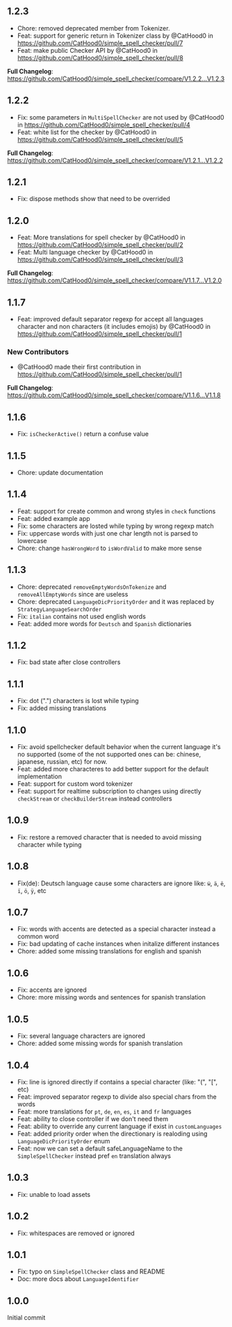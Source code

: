 ## 1.2.3

* Chore: removed deprecated member from Tokenizer.
* Feat: support for generic return in Tokenizer class by @CatHood0 in https://github.com/CatHood0/simple_spell_checker/pull/7
* Feat: make public Checker API by @CatHood0 in https://github.com/CatHood0/simple_spell_checker/pull/8

**Full Changelog**: https://github.com/CatHood0/simple_spell_checker/compare/V1.2.2...V1.2.3

## 1.2.2

* Fix: some parameters in `MultiSpellChecker` are not used by @CatHood0 in https://github.com/CatHood0/simple_spell_checker/pull/4
* Feat: white list for the checker by @CatHood0 in https://github.com/CatHood0/simple_spell_checker/pull/5

**Full Changelog**: https://github.com/CatHood0/simple_spell_checker/compare/V1.2.1...V1.2.2

## 1.2.1

* Fix: dispose methods show that need to be overrided

## 1.2.0

* Feat: More translations for spell checker by @CatHood0 in https://github.com/CatHood0/simple_spell_checker/pull/2
* Feat: Multi language checker by @CatHood0 in https://github.com/CatHood0/simple_spell_checker/pull/3

**Full Changelog**: https://github.com/CatHood0/simple_spell_checker/compare/V1.1.7...V1.2.0

## 1.1.7

* Feat: improved default separator regexp for accept all languages character and non characters (it includes emojis) by @CatHood0 in https://github.com/CatHood0/simple_spell_checker/pull/1

### New Contributors
* @CatHood0 made their first contribution in https://github.com/CatHood0/simple_spell_checker/pull/1

**Full Changelog**: https://github.com/CatHood0/simple_spell_checker/compare/V1.1.6...V1.1.8

## 1.1.6

* Fix: `isCheckerActive()` return a confuse value

## 1.1.5

* Chore: update documentation 

## 1.1.4

* Feat: support for create common and wrong styles in `check` functions 
* Feat: added example app
* Fix: some characters are losted while typing by wrong regexp match
* Fix: uppercase words with just one char length not is parsed to lowercase
* Chore: change `hasWrongWord` to `isWordValid` to make more sense

## 1.1.3

* Chore: deprecated `removeEmptyWordsOnTokenize` and `removeAllEmptyWords` since are useless
* Chore: deprecated `LanguageDicPriorityOrder` and it was replaced by `StrategyLanguageSearchOrder` 
* Fix: `italian` contains not used english words
* Feat: added more words for `Deutsch` and `Spanish` dictionaries

## 1.1.2

* Fix: bad state after close controllers

## 1.1.1

* Fix: dot (".") characters is lost while typing
* Fix: added missing translations

## 1.1.0

* Fix: avoid spellchecker default behavior when the current language it's no supported (some of the not supported ones can be: chinese, japanese, russian, etc) for now. 
* Feat: added more characteres to add better support for the default implementation 
* Feat: support for custom word tokenizer
* Feat: support for realtime subscription to changes using directly `checkStream` or `checkBuilderStream` instead controllers

## 1.0.9 

* Fix: restore a removed character that is needed to avoid missing character while typing

## 1.0.8

* Fix(de): Deutsch language cause some characters are ignore like: `ẅ`, `ä`, `ë`, `ï`, `ö`, `ÿ`, etc

## 1.0.7

* Fix: words with accents are detected as a special character instead a common word
* Fix: bad updating of cache instances when initalize different instances
* Chore: added some missing translations for english and spanish

## 1.0.6

* Fix: accents are ignored
* Chore: more missing words and sentences for spanish translation

## 1.0.5

* Fix: several language characters are ignored
* Chore: added some missing words for spanish translation

## 1.0.4

* Fix: line is ignored directly if contains a special character (like: "(", "[", etc)
* Feat: improved separator regexp to divide also special chars from the words
* Feat: more translations for `pt`, `de`, `en`, `es`, `it` and `fr` languages
* Feat: ability to close controller if we don't need them
* Feat: ability to override any current language if exist in `customLanguages`
* Feat: added priority order when the directionary is realoding using `LanguageDicPriorityOrder` enum 
* Feat: now we can set a default safeLanguageName to the `SimpleSpellChecker` instead pref `en` translation always

## 1.0.3

* Fix: unable to load assets

## 1.0.2

* Fix: whitespaces are removed or ignored

## 1.0.1

* Fix: typo on `SimpleSpellChecker` class and README 
* Doc: more docs about `LanguageIdentifier` 

## 1.0.0

Initial commit

